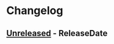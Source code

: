 # Changelog

<!-- next-header -->

## [Unreleased] - ReleaseDate

<!-- next-url -->

[unreleased]: https://github.com/mrvillage/leptos-tabler-icons/compare/v0.1.0...HEAD
